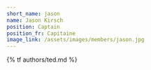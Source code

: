 ```yaml
---
short_name: jason
name: Jason Kirsch
position: Captain
position_fr: Capitaine
image_link: /assets/images/members/jason.jpg
---
```

{% tf authors/ted.md %}